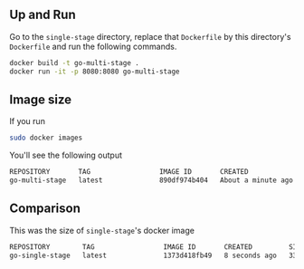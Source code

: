 ## Up and Run

Go to the `single-stage` directory, replace that `Dockerfile` by this directory's `Dockerfile` and run the following commands.

```sh
docker build -t go-multi-stage .
docker run -it -p 8080:8080 go-multi-stage
```

## Image size

If you run

```sh
sudo docker images
```

You'll see the following output

```sh
REPOSITORY       TAG                 IMAGE ID       CREATED              SIZE
go-multi-stage   latest              890df974b404   About a minute ago   12.1MB
```

## Comparison

This was the size of `single-stage`'s docker image

```sh
REPOSITORY        TAG                 IMAGE ID       CREATED         SIZE
go-single-stage   latest              1373d418fb49   8 seconds ago   337MB
```

